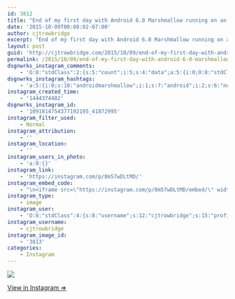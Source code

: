 ```yaml
---
id: 3812
title: "End of my first day with Android 6.0 Marshmallow running on an ancient Nexus 5 and my battery (which used to last half the day) is still at 80% and estimates over 44 hours left on this charge. Just incredible. Cant wait for my Nexus 6 to get the update!\n#android #marshmallow #androidmarshmallow #nexus5 #nexus6"
date: '2015-10-09T00:08:02-07:00'
author: cjtrowbridge
excerpt: "End of my first day with Android 6.0 Marshmallow running on an ancient Nexus 5 and my battery (which used to last half the day) is still at 80% and estimates over 44 hours left on this charge. Just incredible. Cant wait for my Nexus 6 to get the update!\n#android #marshmallow #androidmarshmallow #nexus5 #nexus6"
layout: post
guid: 'http://cjtrowbridge.com/2015/10/09/end-of-my-first-day-with-android-6-0-marshmallow-running-on-an-ancient-nexus-5-and-my-battery-which-used-to-last-half-the-day-is-still-at-80-and-estimates-over-44-hours-left-on-this-charge-just-inc/'
permalink: /2015/10/09/end-of-my-first-day-with-android-6-0-marshmallow-running-on-an-ancient-nexus-5-and-my-battery-which-used-to-last-half-the-day-is-still-at-80-and-estimates-over-44-hours-left-on-this-charge-just-inc/
dsgnwrks_instagram_comments:
    - 'O:8:"stdClass":2:{s:5:"count";i:5;s:4:"data";a:5:{i:0;O:8:"stdClass":4:{s:12:"created_time";s:10:"1444374569";s:4:"text";s:7:"Chinese";s:4:"from";O:8:"stdClass":4:{s:8:"username";s:10:"icareagain";s:15:"profile_picture";s:100:"https://scontent.cdninstagram.com/hphotos-xaf1/t51.2885-19/11849952_1120547714639984_294943431_a.jpg";s:2:"id";s:8:"27123214";s:9:"full_name";s:12:"i care again";}s:2:"id";s:19:"1091815483036848448";}i:1;O:8:"stdClass":4:{s:12:"created_time";s:10:"1444374678";s:4:"text";s:82:"@icareagain I got an update that made my battery go from 10 hours to 50 hours. Lol";s:4:"from";O:8:"stdClass":4:{s:8:"username";s:12:"cjtrowbridge";s:15:"profile_picture";s:116:"https://igcdn-photos-b-a.akamaihd.net/hphotos-ak-xaf1/t51.2885-19/s150x150/11909110_1642540362685801_516565443_a.jpg";s:2:"id";s:8:"41872995";s:9:"full_name";s:13:"CJ Trowbridge";}s:2:"id";s:19:"1091816394836595043";}i:2;O:8:"stdClass":4:{s:12:"created_time";s:10:"1444374699";s:4:"text";s:24:"Well really more like 60";s:4:"from";O:8:"stdClass":4:{s:8:"username";s:12:"cjtrowbridge";s:15:"profile_picture";s:116:"https://igcdn-photos-b-a.akamaihd.net/hphotos-ak-xaf1/t51.2885-19/s150x150/11909110_1642540362685801_516565443_a.jpg";s:2:"id";s:8:"41872995";s:9:"full_name";s:13:"CJ Trowbridge";}s:2:"id";s:19:"1091816571676840298";}i:3;O:8:"stdClass":4:{s:12:"created_time";s:10:"1444374747";s:4:"text";s:102:"And this is on my hella old phone. My new phone has a far better battery and hasn''t got the update yet";s:4:"from";O:8:"stdClass":4:{s:8:"username";s:12:"cjtrowbridge";s:15:"profile_picture";s:116:"https://igcdn-photos-b-a.akamaihd.net/hphotos-ak-xaf1/t51.2885-19/s150x150/11909110_1642540362685801_516565443_a.jpg";s:2:"id";s:8:"41872995";s:9:"full_name";s:13:"CJ Trowbridge";}s:2:"id";s:19:"1091816975479263606";}i:4;O:8:"stdClass":4:{s:12:"created_time";s:10:"1444375430";s:4:"text";s:19:"Oh Chinese. Help me";s:4:"from";O:8:"stdClass":4:{s:8:"username";s:10:"icareagain";s:15:"profile_picture";s:100:"https://scontent.cdninstagram.com/hphotos-xaf1/t51.2885-19/11849952_1120547714639984_294943431_a.jpg";s:2:"id";s:8:"27123214";s:9:"full_name";s:12:"i care again";}s:2:"id";s:19:"1091822707004068466";}}}'
dsgnwrks_instagram_hashtags:
    - 'a:5:{i:0;s:18:"androidmarshmallow";i:1;s:7:"android";i:2;s:6:"nexus5";i:3;s:11:"marshmallow";i:4;s:6:"nexus6";}'
instagram_created_time:
    - '1444374482'
dsgnwrks_instagram_id:
    - '1091814754377192195_41872995'
instagram_filter_used:
    - Normal
instagram_attribution:
    - ''
instagram_location:
    - ''
instagram_users_in_photo:
    - 'a:0:{}'
instagram_link:
    - 'https://instagram.com/p/8m57wDLtMD/'
instagram_embed_code:
    - "\n<iframe src=\"https://instagram.com/p/8m57wDLtMD/embed/\" width=\"612\" height=\"710\" frameborder=\"0\" scrolling=\"no\" allowtransparency=\"true\"></iframe>\n"
instagram_type:
    - image
instagram_user:
    - 'O:8:"stdClass":4:{s:8:"username";s:12:"cjtrowbridge";s:15:"profile_picture";s:116:"https://igcdn-photos-b-a.akamaihd.net/hphotos-ak-xaf1/t51.2885-19/s150x150/11909110_1642540362685801_516565443_a.jpg";s:2:"id";s:8:"41872995";s:9:"full_name";s:13:"CJ Trowbridge";}'
instagram_username:
    - cjtrowbridge
instagram_image_id:
    - '3813'
categories:
    - Instagram
---
```


[![](http://blog.cjtrowbridge.com/wp-content/uploads/2015/10/12071012_927682253972198_1645851199_n.jpg)](https://instagram.com/p/8m57wDLtMD/)

[View in Instagram ⇒](https://instagram.com/p/8m57wDLtMD/)